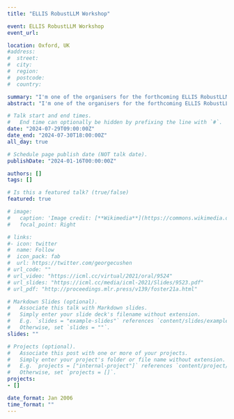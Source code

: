 ```yaml
---
title: "ELLIS RobustLLM Workshop"

event: ELLIS RobustLLM Workshop
event_url:

location: Oxford, UK
#address:
#  street:
#  city:
#  region:
#  postcode:
#  country:

summary: "I'm one of the organisers for the forthcoming ELLIS RobustLLM workshop, taking place in July (straight after ICML!) at the University of Oxford. [**Details here**](https://sites.google.com/view/robustml2024/robust-llms-workshop)."
abstract: "I'm one of the organisers for the forthcoming ELLIS RobustLLM workshop, taking place in July (straight after ICML!) at the University of Oxford. [**Details here**](https://sites.google.com/view/robustml2024/robust-llms-workshop)."

# Talk start and end times.
#   End time can optionally be hidden by prefixing the line with `#`.
date: "2024-07-29T09:00:00Z"
date_end: "2024-07-30T18:00:00Z"
all_day: true

# Schedule page publish date (NOT talk date).
publishDate: "2024-01-16T00:00:00Z"

authors: []
tags: []

# Is this a featured talk? (true/false)
featured: true

# image:
#   caption: 'Image credit: [**Wikimedia**](https://commons.wikimedia.org/wiki/File:Artificial_Intelligence_%26_AI_%26_Machine_Learning_-_30212411048.jpg)'
#   focal_point: Right

# links:
#- icon: twitter
#  name: Follow
#  icon_pack: fab
#  url: https://twitter.com/georgecushen
# url_code: ""
# url_video: "https://icml.cc/virtual/2021/oral/9524"
# url_slides: "https://icml.cc/media/icml-2021/Slides/9523.pdf"
# url_pdf: "http://proceedings.mlr.press/v139/foster21a.html"

# Markdown Slides (optional).
#   Associate this talk with Markdown slides.
#   Simply enter your slide deck's filename without extension.
#   E.g. `slides = "example-slides"` references `content/slides/example-slides.md`.
#   Otherwise, set `slides = ""`.
slides: ""

# Projects (optional).
#   Associate this post with one or more of your projects.
#   Simply enter your project's folder or file name without extension.
#   E.g. `projects = ["internal-project"]` references `content/project/deep-learning/index.md`.
#   Otherwise, set `projects = []`.
projects:
- []

date_format: Jan 2006
time_format: ""
---
```


<!-- My submission 'Automated Adaptive Design in Real Time' has been selected as a finalist in the Mathematics category. I'll be presenting some of my research in the Houses of Commons during British Science Week. -->

<!-- using the code  **LQG20211214-OLO-Debate-GS-RG**. If you'd like to attend in person, please [DM me](https://twitter.com/desirivanova) for details on how to register. -->